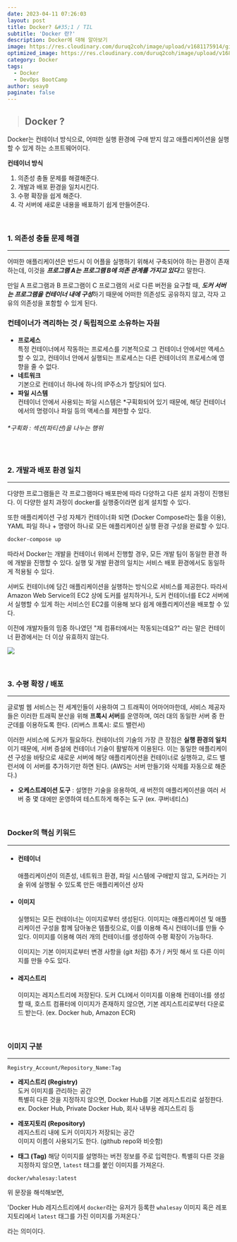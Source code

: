 ```yaml
---
date: 2023-04-11 07:26:03
layout: post
title: Docker? &#35;1 / TIL
subtitle: 'Docker 란?'
description: Docker에 대해 알아보기
image: https://res.cloudinary.com/duruq2coh/image/upload/v1681175914/gitio/docker_dk06pg.png
optimized_image: https://res.cloudinary.com/duruq2coh/image/upload/v1681175914/gitio/docker_dk06pg.png
category: Docker
tags:
  - Docker
  - DevOps BootCamp
author: seay0
paginate: false
---
```


> ## **Docker ?**

Docker는 컨테이너 방식으로, 어떠한 실행 환경에 구애 받지 않고 애플리케이션을 실행할 수 있게 하는 소프트웨어이다.  

**컨테이너 방식**  
1. 의존성 충돌 문제를 해결해준다.
2. 개발과 배포 환경을 일치시킨다.
3. 수평 확장을 쉽게 해준다.
4. 각 서버에 새로운 내용을 배포하기 쉽게 만들어준다.  

<br>

### **1. 의존성 충돌 문제 해결**  
--- 

어떠한 애플리케이션은 반드시 이 어플을 실행하기 위해서 구축되어야 하는 환경이 존재하는데, 이것을 ***프로그램 A는 프로그램 B에 의존 관계를 가지고 있다***고 말한다.  
  
만일 A 프로그램과 B 프로그램이 C 프로그램의 서로 다른 버전을 요구할 때, ***도커 서버는 프로그램을 컨테이너 내에 구성***하기 때문에 어떠한 의존성도 공유하지 않고, 각자 고유의 의존성을 포함할 수 있게 된다.  

### **컨테이너가 격리하는 것 / 독립적으로 소유하는 자원**  
* **프로세스**  
  특정 컨테이너에서 작동하는 프로세스를 기본적으로 그 컨테이너 안에서만 액세스할 수 있고, 컨테이너 안에서 실행되는 프로세스는 다른 컨테이너의 프로세스에 영향을 줄 수 없다.
* **네트워크**  
  기본으로 컨테이너 하나에 하나의 IP주소가 할당되어 있다.
* **파일 시스템**  
  컨테이너 안에서 사용되는 파일 시스템은 *구획화되어 있기 때문에, 해당 컨테이너에서의 명령이나 파일 등의 액세스를 제한할 수 있다.

###### *구획화 : 섹션(파티션)을 나누는 행위

<br>

### **2. 개발과 배포 환경 일치** 
---

다양한 프로그램들은 각 프로그램마다 배포판에 따라 다양하고 다른 설치 과정이 진행된다. 이 다양한 설치 과정이 docker를 실행중이라면 쉽게 설치할 수 있다.  

또한 애플리케이션 구성 자체가 컨테이너화 되면 (Docker Compose라는 툴을 이용), YAML 파일 하나 + 명령어 하나로 모든 애플리케이션 실행 환경 구성을 완료할 수 있다.

```bash
docker-compose up
```
따라서 Docker는 개발을 컨테이너 위에서 진행할 경우, 모든 개발 팀이 동일한 환경 하에 개발을 진행할 수 있다. 실행 및 개발 환경의 일치는 서비스 배포 환경에서도 동일하게 적용될 수 있다.  

서버도 컨테이너에 담긴 애플리케이션을 실행하는 방식으로 서비스를 제공한다. 따라서 Amazon Web Service의 EC2 상에 도커를 설치하거나, 도커 컨테이너를 EC2 서버에서 실행할 수 있게 하는 서비스인 EC2를 이용해 보다 쉽게 애플리케이션을 배포할 수 있다.  

이전에 개발자들의 밈중 하나였던 "제 컴퓨터에서는 작동되는데요?" 라는 말은 컨테이너 환경에서는 더 이상 유효하지 않는다.

![](https://res.cloudinary.com/duruq2coh/image/upload/v1681260850/gitio/post/0F015ojiD49EssQ_6ixaC-1634633110721_usrbzn.png)

<br>

### **3. 수평 확장 / 배포**  
---

글로벌 웹 서비스는 전 세계인들이 사용하여 그 트래픽이 어마어마한데, 서비스 제공자들은 이러한 트래픽 분산을 위해 **프록시 서버**를 운영하며, 여러 대의 동일한 서버 중 한 군데를 이용하도록 한다. (리버스 프록시: 로드 밸런서)  

이러한 서비스에 도커가 필요하다. 컨테이너의 기술의 가장 큰 장점은 **실행 환경의 일치**이기 때문에, 서버 증설에 컨테이너 기술이 활발하게 이용된다. 이는 동일한 애플리케이션 구성을 바탕으로 새로운 서버에 해당 애플리케이션을 컨테이너로 실행하고, 로드 밸런서에 이 서버를 추가하기만 하면 된다. (AWS는 서버 만들기와 삭제를 자동으로 해준다.)  

* **오케스트레이션 도구** : 설명한 기술을 응용하여, 새 버전의 애플리케이션을 여러 서버 중 몇 대에만 운영하여 테스트하게 해주는 도구 (ex. 쿠버네티스)

<br>

### **Docker의 핵심 키워드**  
---

* #### **컨테이너**  
  애플리케이션이 의존성, 네트워크 환경, 파일 시스템에 구애받지 않고, 도커라는 기술 위에 실행될 수 있도록 만든 애플리케이션 상자  

* #### **이미지**
  실행되는 모든 컨테이너는 이미지로부터 생성된다. 이미지는 애플리케이션 및 애플리케이션 구성을 함께 담아놓은 템플릿으로, 이를 이용해 즉시 컨테이너를 만들 수 있다. 이미지를 이용해 여러 개의 컨테이너를 생성하여 수평 확장이 가능하다.  

  이미지는 기본 이미지로부터 변경 사항을 (git 처럼) 추가 / 커밋 해서 또 다른 이미지를 만들 수도 있다.  

* #### **레지스트리**
  이미지는 레지스트리에 저장된다. 도커 CLI에서 이미지를 이용해 컨테이너를 생성할 때, 호스트 컴퓨터에 이미지가 존재하지 않으면, 기본 레지스트리로부터 다운로드 받는다. (ex. Docker hub, Amazon ECR)
  
<br>

### **이미지 구분**  
---

```
Registry_Account/Repository_Name:Tag
```

* **레지스트리 (Registry)**  
  도커 이미지를 관리하는 공간  
  특별히 다른 것을 지정하지 않으면, Docker Hub를 기본 레지스트리로 설정한다.  
  ex. Docker Hub, Private Docker Hub, 회사 내부용 레지스트리 등  
  
* **레포지토리 (Repository)**  
  레지스트리 내에 도커 이미지가 저장되는 공간  
  이미지 이름이 사용되기도 한다. (github repo와 비슷함)  

* **태그 (Tag)**
  해당 이미지를 설명하는 버전 정보를 주로 입력한다.
  특별히 다른 것을 지정하지 않으면, ```latest``` 태그를 붙인 이미지를 가져온다.

```
docker/whalesay:latest
```
위 문장을 해석해보면,  

'Docker Hub 레지스트리에서 ```docker```라는 유저가 등록한 ```whalesay``` 이미지 혹은 레포지토리에서 ```latest``` 태그를 가진 이미지를 가져온다.'  

라는 의미이다.